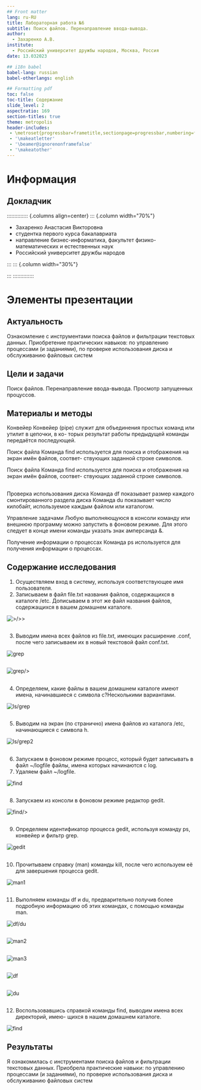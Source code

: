 ```yaml
---
## Front matter
lang: ru-RU
title: Лабораторная работа №6
subtitle: Поиск файлов. Перенаправление ввода-вывода.
author:
  - Захаренко А.В.
institute:
  - Российский университет дружбы народов, Москва, Россия
date: 13.032023

## i18n babel
babel-lang: russian
babel-otherlangs: english

## Formatting pdf
toc: false
toc-title: Содержание
slide_level: 2
aspectratio: 169
section-titles: true
theme: metropolis
header-includes:
 - \metroset{progressbar=frametitle,sectionpage=progressbar,numbering=fraction}
 - '\makeatletter'
 - '\beamer@ignorenonframefalse'
 - '\makeatother'
---
```


# Информация

## Докладчик

:::::::::::::: {.columns align=center}
::: {.column width="70%"}

  * Захаренко Анастасия Викторовна
  * студентка первого курса бакалавриата
  * направление бизнес-информатика, факультет физико-математических и естественных наук
  * Российский университет дружбы народов

:::
::: {.column width="30%"}



:::
::::::::::::::


# Элементы презентации

## Актуальность

Ознакомление с инструментами поиска файлов и фильтрации текстовых данных.
Приобретение практических навыков: по управлению процессами (и заданиями), по
проверке использования диска и обслуживанию файловых систем

## Цели и задачи

Поиск файлов.
Перенаправление ввода-вывода.
Просмотр запущенных процуссов.

## Материалы и методы

Конвейер
Конвейер (pipe) служит для объединения простых команд или утилит в цепочки, в ко-
торых результат работы предыдущей команды передаётся последующей. 

Поиск файла
Команда find используется для поиска и отображения на экран имён файлов, соответ-
ствующих заданной строке символов.

Поиск файла
Команда find используется для поиска и отображения на экран имён файлов, соответ-
ствующих заданной строке символов.

##

Проверка использования диска
Команда df показывает размер каждого смонтированного раздела диска
Команда du показывает число килобайт, используемое каждым файлом или каталогом.

Управление задачами
Любую выполняющуюся в консоли команду или внешнюю программу можно запустить
в фоновом режиме. Для этого следует в конце имени команды указать знак амперсанда
&. 

Получение информации о процессах
Команда ps используется для получения информации о процессах.

## Содержание исследования

1. Осуществляем вход в систему, используя соответствующее имя пользователя.
2. Записываем в файл file.txt названия файлов, содержащихся в каталоге /etc. Дописываем в этот же файл названия файлов, содержащихся в вашем домашнем каталоге.

![>/>>](image/1.png)

##

3. Выводим имена всех файлов из file.txt, имеющих расширение .conf, после чего
записываем их в новый текстовой файл conf.txt.

![grep](image/2.png)

##

![grep/>](image/3.png)

##

4. Определяем, какие файлы в вашем домашнем каталоге имеют имена, начинавшиеся
с символа c?Несколькими вариантами.

![ls/grep](image/4.png)

##

5. Выводим на экран (по странично) имена файлов из каталога /etc, начинающиеся
с символа h.

![ls/grep2](image/5.png)

##

6. Запускаем в фоновом режиме процесс, который будет записывать в файл ~/logfile
файлы, имена которых начинаются с log.
7. Удаляем файл ~/logfile.

![find](image/6.png)

##

8. Запускаем из консоли в фоновом режиме редактор gedit.

![find/>](image/7.png)

##

9. Определяем идентификатор процесса gedit, используя команду ps, конвейер и фильтр
grep.

![gedit](image/8.png)

##

10. Прочитываем справку (man) команды kill, после чего используем её для завершения
процесса gedit.

![man1](image/9.png)

##

11. Выполняем команды df и du, предварительно получив более подробную информацию
об этих командах, с помощью команды man.

![df/du](image/10.png)

##

![man2](image/11.png)

##

![man3](image/12.png)

##

![df](image/13.png)

##

![du](image/14.png)

##

12. Воспользовавшись справкой команды find, выводим имена всех директорий, имею-
щихся в нашем домашнем каталоге.

![find](image/15.png)

## Результаты

Я ознакомилась с инструментами поиска файлов и фильтрации текстовых данных.
Приобрела практические навыки: по управлению процессами (и заданиями), по
проверке использования диска и обслуживанию файловых систем



